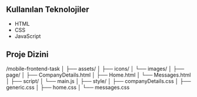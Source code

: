 ## Kullanılan Teknolojiler

- HTML
- CSS
- JavaScript

## Proje Dizini

/mobile-frontend-task
│
├── assets/
│   ├── icons/
│   └── images/
│
├── page/
│   ├── CompanyDetails.html
│   ├── Home.html
│   └── Messages.html
│
├── script/
│   └── main.js
│
├── style/
│   ├── companyDetails.css
│   ├── generic.css
│   ├── home.css
│   └── messages.css

